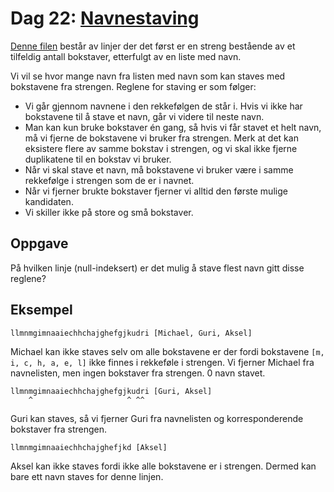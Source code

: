 # Dag 22: [Navnestaving]()

[Denne filen](input.txt) består av linjer der det først er en streng bestående av et tilfeldig antall bokstaver, etterfulgt av en liste med navn.

Vi vil se hvor mange navn fra listen med navn som kan staves med bokstavene fra strengen. Reglene for staving er som følger:

* Vi går gjennom navnene i den rekkefølgen de står i. Hvis vi ikke har bokstavene til å stave et navn, går vi videre til neste navn.
* Man kan kun bruke bokstaver én gang, så hvis vi får stavet et helt navn, må vi fjerne de bokstavene vi bruker fra strengen. Merk at det kan eksistere flere av samme bokstav i strengen, og vi skal ikke fjerne duplikatene til en bokstav vi bruker.
* Når vi skal stave et navn, må bokstavene vi bruker være i samme rekkefølge i strengen som de er i navnet.
* Når vi fjerner brukte bokstaver fjerner vi alltid den første mulige kandidaten.
* Vi skiller ikke på store og små bokstaver.


## Oppgave

På hvilken linje (null-indeksert) er det mulig å stave flest navn gitt disse reglene?


## Eksempel

```
llmnmgimnaaiechhchajghefgjkudri [Michael, Guri, Aksel]
```

Michael kan ikke staves selv om alle bokstavene er der fordi bokstavene `[m, i, c, h, a, e, l]` ikke finnes i rekkeføle i strengen. Vi fjerner Michael fra navnelisten, men ingen bokstaver fra strengen. 0 navn stavet.

```
llmnmgimnaaiechhchajghefgjkudri [Guri, Aksel]
    ^                     ^ ^^
```
Guri kan staves, så vi fjerner Guri fra navnelisten og korresponderende bokstaver fra strengen.

```
llmnmgimnaaiechhchajghefjkd [Aksel]
```
Aksel kan ikke staves fordi ikke alle bokstavene er i strengen. Dermed kan bare ett navn staves for denne linjen.
